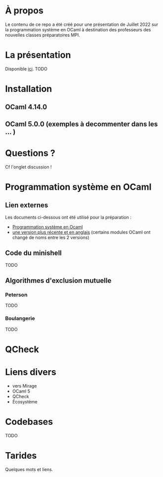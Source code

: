 # À propos
Le contenu de ce repo a été créé pour une présentation de Juillet 2022 sur la programmation système en OCaml à destination des professeurs des nouvelles classes préparatoires MPI.

# La présentation
Disponible [ici](). TODO

# Installation
## OCaml 4.14.0
## OCaml 5.0.0 (exemples à decommenter dans les ... )

# Questions ?
Cf l'onglet discussion !

# Programmation système en OCaml

## Lien externes
Les documents ci-dessous ont été utilisé pour la préparation :
- [Programmation système en Ocaml](http://gallium.inria.fr/~remy/camlunix/cours.html)
- [une version plus récente et en anglais](http://ocaml.github.io/ocamlunix/) (certains modules OCaml ont changé de noms entre les 2 versions)

## Code du minishell
TODO

## Algorithmes d'exclusion mutuelle
### Peterson
TODO
### Boulangerie
TODO

# QCheck

# Liens divers
+ vers Mirage
+ OCaml 5
+ QCheck
+ Écosystème

# Codebases
TODO

# Tarides
Quelques mots et liens.